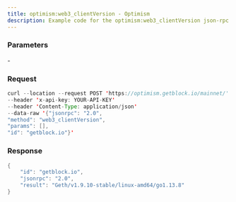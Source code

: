 ```yaml
---
title: optimism:web3_clientVersion - Optimism
description: Example code for the optimism:web3_clientVersion json-rpc method. Сomplete guide on how to use optimism:web3_clientVersion json-rpc in GetBlock.io Web3 documentation.
---
```


### Parameters


\-

### Request

``` java
curl --location --request POST 'https://optimism.getblock.io/mainnet/' 
--header 'x-api-key: YOUR-API-KEY' 
--header 'Content-Type: application/json' 
--data-raw '{"jsonrpc": "2.0",
"method": "web3_clientVersion",
"params": [],
"id": "getblock.io"}'
```

###  Response

``` java
{
    "id": "getblock.io",
    "jsonrpc": "2.0",
    "result": "Geth/v1.9.10-stable/linux-amd64/go1.13.8"
}
```

